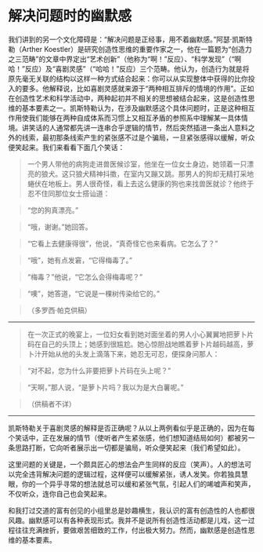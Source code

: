 # 解决问题时的幽默感

我们讲到的另一个文化障碍是：“解决问题是正经事，用不着幽默感。”阿瑟·凯斯特勒（Arther Koestler）是研究创造性思维的重要作家之一，他在一篇题为“创造力之三范畴”的文章中界定出“艺术创新”（他称为“啊！”反应）、“科学发现”（“啊哈！”反应）及“喜剧灵感”（“哈哈！”反应）三个范畴。他认为，创造行为就是将原先毫无关联的结构以这样一种方式结合起来：你可以从实现整体中获得的比你投入的要多。他解释说，比如喜剧灵感就来源于“两种相互排斥的情境的作用”。正如在创造性艺术和科学活动中，两种起初并不相关的思想被结合起来，这是创造性思维的基本要素之一。凯斯特勒认为，在涉及幽默感这个具体问题时，正是这种相互作用使我们能够在两种自成体系而习惯上又相互矛盾的参照系中理解某一具体情境。讲笑话的人通常都先讲一连串合乎逻辑的情节，然后突然插进一条出人意料之外的线索，最初那条线索产生的紧张感不过是个骗局，一旦紧张感得以缓解，听众便笑起来。我们来看看下面几个笑话：

> 一个男人带他的病狗走进兽医候诊室，他坐在一位女士身边，她领着一只漂亮的狼犬。这只狼犬精神抖擞，在室内又蹦又跳。那男人的狗却无精打采地蜷伏在地板上。男人很奇怪，看上去这么健康的狗也来找兽医就诊？他终于忍不住同那位女士搭讪道：

> “您的狗真漂亮。”

> “哦，谢谢。”她回答。

> “它看上去健康得很”，他说，“真奇怪它也来看病。它怎么了？”

> “哦”，她有点发窘，“它得梅毒了。”

> “梅毒？”他说，“它怎么会得梅毒呢？”

> “噢”，她答道，“它说是一棵树传染给它的。”

>（多罗西·帕克供稿）

***

> 在一次正式的晚宴上，一位妇女看到她对面坐着的男人小心翼翼地把萝卜片码在自己的头顶上；她感到很尴尬。她心惊胆战地瞧着萝卜片越码越高，萝卜汁开始从他的头发上滴落下来，她忍无可忍，便探身问那人：

> “对不起，您为什么非要把萝卜片码在头上呢？”

> “天啊，”那人说，“是萝卜片吗？我以为是大白薯呢。”

>（供稿者不详）

***

凯斯特勒关于喜剧灵感的解释是否正确呢？从以上两例看似乎是正确的，因为在每个笑话中，正在发展的情节（使听者产生紧张感，他们想知道结局如何）都被另一条思路打断，它向听者展示出一切都是骗局，听众便笑起来（我们希望如此）。

这里问题的关键是，一个颇具匠心的想法会产生同样的反应（笑声）。人的想法可以完全违背解决问题的逻辑过程，这样便可以缓解紧张，诱人发笑。你若独具慧眼，你的一个异乎寻常的想法就总可以缓和紧张气氛，引起人们的唏嘘声和笑声，不仅听众，连你自己也会笑起来。

和我打过交道的富有创见的小组里总是妙趣横生，我认识的富有创造性的人也都很风趣。幽默感可以有各种表现形式。我并不是说所有创造性活动都是儿戏，这一过程往往充满挫折，要做艰苦细致的工作，付出极大努力。然而，幽默感是创造性思维的基本要素。